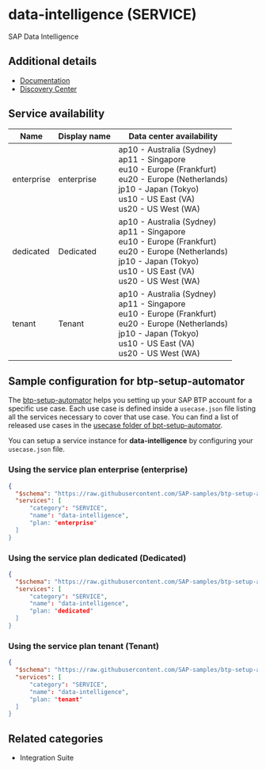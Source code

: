 # data-intelligence (SERVICE)

SAP Data Intelligence

## Additional details
- [Documentation](https://help.sap.com/viewer/product/SAP_DATA_INTELLIGENCE/Cloud/en-US)
- [Discovery Center](https://discovery-center.cloud.sap/serviceCatalog/sap-data-intelligence)

## Service availability

| Name | Display name | Data center availability  |
|------|----------------|---------------------------|
|  enterprise  |  enterprise  | ap10 - Australia (Sydney)<br> ap11 - Singapore<br> eu10 - Europe (Frankfurt)<br> eu20 - Europe (Netherlands)<br> jp10 - Japan (Tokyo)<br> us10 - US East (VA)<br> us20 - US West (WA)  |
|  dedicated  |  Dedicated  | ap10 - Australia (Sydney)<br> ap11 - Singapore<br> eu10 - Europe (Frankfurt)<br> eu20 - Europe (Netherlands)<br> jp10 - Japan (Tokyo)<br> us10 - US East (VA)<br> us20 - US West (WA)  |
|  tenant  |  Tenant  | ap10 - Australia (Sydney)<br> ap11 - Singapore<br> eu10 - Europe (Frankfurt)<br> eu20 - Europe (Netherlands)<br> jp10 - Japan (Tokyo)<br> us10 - US East (VA)<br> us20 - US West (WA)  |

## Sample configuration for btp-setup-automator

The [btp-setup-automator](https://github.com/SAP-samples/btp-setup-automator) helps you setting up your SAP BTP account for a specific use case. Each use case is defined inside a `usecase.json` file listing all the services necessary to cover that use case. You can find a list of released use cases in the [usecase folder of bpt-setup-automator](https://github.com/SAP-samples/btp-setup-automator/tree/main/usecases).

You can setup a service instance for **data-intelligence** by configuring your `usecase.json` file.

### Using the service plan **enterprise** (enterprise)

```json
{
  "$schema": "https://raw.githubusercontent.com/SAP-samples/btp-setup-automator/main/libs/btpsa-usecase.json",
  "services": [
      "category": "SERVICE",
      "name": "data-intelligence",
      "plan: "enterprise"
  ]
}
```

### Using the service plan **dedicated** (Dedicated)

```json
{
  "$schema": "https://raw.githubusercontent.com/SAP-samples/btp-setup-automator/main/libs/btpsa-usecase.json",
  "services": [
      "category": "SERVICE",
      "name": "data-intelligence",
      "plan: "dedicated"
  ]
}
```

### Using the service plan **tenant** (Tenant)

```json
{
  "$schema": "https://raw.githubusercontent.com/SAP-samples/btp-setup-automator/main/libs/btpsa-usecase.json",
  "services": [
      "category": "SERVICE",
      "name": "data-intelligence",
      "plan: "tenant"
  ]
}
```


## Related categories
- Integration Suite